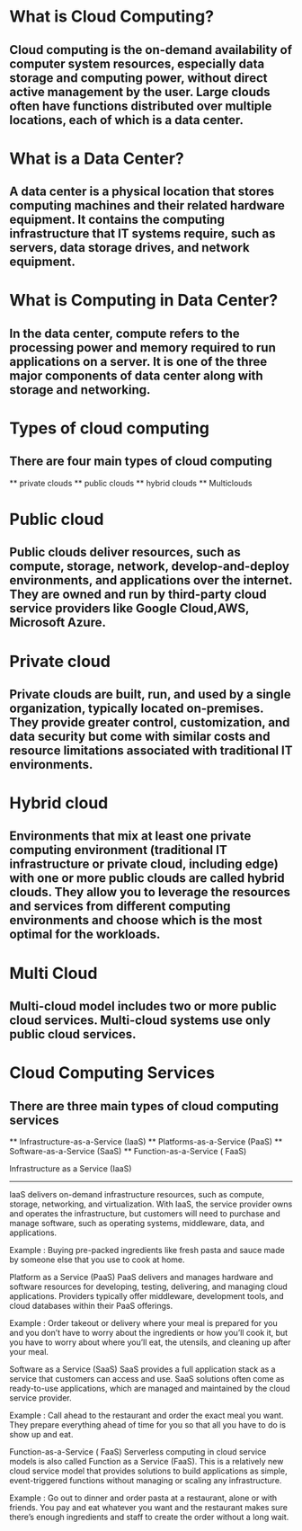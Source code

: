 # What is Cloud Computing?
## Cloud computing is the on-demand availability of computer system resources, especially data storage and computing power, without direct active management by the user. Large clouds often have functions distributed over multiple locations, each of which is a data center.


# What is a Data Center?
## A data center is a physical location that stores computing machines and their related hardware equipment. It contains the computing infrastructure that IT systems require, such as servers, data storage drives, and network equipment.


# What is Computing in Data Center?
## In the data center, compute refers to the processing power and memory required to run applications on a server. It is one of the three major components of data center along with storage and networking.

# Types of cloud computing
## There are four main types of cloud computing
** private clouds
** public clouds
** hybrid clouds
** Multiclouds


# Public cloud
## Public clouds deliver resources, such as compute, storage, network, develop-and-deploy environments, and applications over the internet. They are owned and run by third-party cloud service providers like Google Cloud,AWS, Microsoft Azure.

# Private cloud
## Private clouds are built, run, and used by a single organization, typically located on-premises. They provide greater control, customization, and data security but come with similar costs and resource limitations associated with traditional IT environments.

# Hybrid cloud
## Environments that mix at least one private computing environment (traditional IT infrastructure or private cloud, including edge) with one or more public clouds are called hybrid clouds. They allow you to leverage the resources and services from different computing environments and choose which is the most optimal for the workloads. 

# Multi Cloud
## Multi-cloud model includes two or more public cloud services. Multi-cloud systems use only public cloud services.



# Cloud Computing Services
## There are three main types of cloud computing services
** Infrastructure-as-a-Service (IaaS)
** Platforms-as-a-Service (PaaS)
** Software-as-a-Service (SaaS)
** Function-as-a-Service ( FaaS)



Infrastructure as a Service (IaaS)
*******************************************
IaaS delivers on-demand infrastructure resources, such as compute, storage, networking, and virtualization. With IaaS, the service provider owns and operates the infrastructure, but customers will need to purchase and manage software, such as operating systems, middleware, data, and applications.

Example : Buying pre-packed ingredients like fresh pasta and sauce made by someone else that you use to cook at home. 

Platform as a Service (PaaS)
PaaS delivers and manages hardware and software resources for developing, testing, delivering, and managing cloud applications. Providers typically offer middleware, development tools, and cloud databases within their PaaS offerings.

Example : Order takeout or delivery where your meal is prepared for you and you don’t have to worry about the ingredients or how you’ll cook it, but you have to worry about where you’ll eat, the utensils, and cleaning up after your meal.  

Software as a Service (SaaS)
SaaS provides a full application stack as a service that customers can access and use. SaaS solutions often come as ready-to-use applications, which are managed and maintained by the cloud service provider.

Example : Call ahead to the restaurant and order the exact meal you want. They prepare everything ahead of time for you so that all you have to do is show up and eat.

Function-as-a-Service ( FaaS)
Serverless computing in cloud service models is also called Function as a Service (FaaS). This is a relatively new cloud service model that provides solutions to build applications as simple, event-triggered functions without managing or scaling any infrastructure.

Example : Go out to dinner and order pasta at a restaurant, alone or with friends. You pay and eat whatever you want and the restaurant makes sure there’s enough ingredients and staff to create the order without a long wait.








